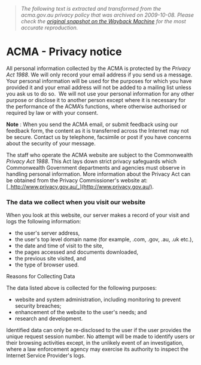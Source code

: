 > *The following text is extracted and transformed from the acma.gov.au privacy policy that was archived on 2009-10-08. Please check the [original snapshot on the Wayback Machine](https://web.archive.org/web/20091008223138id_/http%3A//www.acma.gov.au/WEB/STANDARD/pc%3DPC_2830) for the most accurate reproduction.*

# ACMA - Privacy notice

All personal information collected by the ACMA is protected by the _Privacy Act 1988_. We will only record your email address if you send us a message. Your personal information will be used for the purposes for which you have provided it and your email address will not be added to a mailing list unless you ask us to do so.  We will not use your personal information for any other purpose or disclose it to another person except where it is necessary for the performance of the ACMA’s functions, where otherwise authorised or required by law or with your consent. 

**Note** : When you send the ACMA email, or submit feedback using our feedback form, the content as it is transferred across the Internet may not be secure. Contact us by telephone, facsimile or post if you have concerns about the security of your message. 

The staff who operate the ACMA website are subject to the Commonwealth _Privacy Act 1988_. This Act lays down strict privacy safeguards which Commonwealth Government departments and agencies must observe in handling personal information. More information about the Privacy Act can be obtained from the Privacy Commissioner's website at: [_http://www.privacy.gov.au/_](http://www.privacy.gov.au/). 

###  The data we collect when you visit our website 

When you look at this website, our server makes a record of your visit and logs the following information: 

  * the user's server address, 
  * the user's top level domain name (for example, .com, .gov, .au, .uk etc.), 
  * the date and time of visit to the site, 
  * the pages accessed and documents downloaded, 
  * the previous site visited, and 
  * the type of browser used. 



Reasons for Collecting Data 

The data listed above is collected for the following purposes: 

  * website and system administration, including monitoring to prevent security breaches; 
  * enhancement of the website to the user's needs; and 
  * research and development. 



Identified data can only be re-disclosed to the user if the user provides the unique request session number. No attempt will be made to identify users or their browsing activities except, in the unlikely event of an investigation, where a law enforcement agency may exercise its authority to inspect the Internet Service Provider's logs. 
